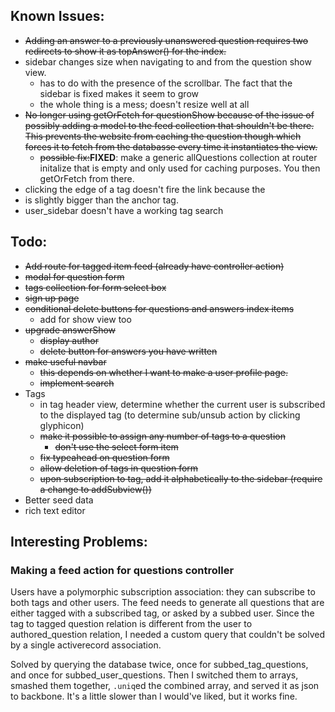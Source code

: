 ## Known Issues:
- ~~Adding an answer to a previously unanswered question requires two redirects to
  show it as topAnswer() for the index.~~
- sidebar changes size when navigating to and from the question show view.
  - has to do with the presence of the scrollbar. The fact that the sidebar is
    fixed makes it seem to grow
  - the whole thing is a mess; doesn't resize well at all
- ~~No longer using getOrFetch for questionShow because of the issue of possibly
  adding a model to the feed collection that shouldn't be there. This prevents
  the website from caching the question though which forces it to fetch from the
  databasse every time it instantiates the view.~~
    - ~~possible fix:~~__FIXED__: make a generic allQuestions collection at router initalize
      that is empty and only used for caching purposes. You then getOrFetch from there.
- clicking the edge of a tag doesn't fire the link because the <li> is slightly bigger
  than the anchor tag.
- user_sidebar doesn't have a working tag search

## Todo:
- ~~Add route for tagged item feed (already have controller action)~~
- ~~modal for question form~~
- ~~tags collection for form select box~~
- ~~sign up page~~
- ~~conditional delete buttons for questions and answers index items~~
  - add for show view too
- ~~upgrade answerShow~~
  - ~~display author~~
  - ~~delete button for answers you have written~~
- ~~make useful navbar~~
  - ~~this depends on whether I want to make a user profile page.~~
  - ~~implement search~~
- Tags
  - in tag header view, determine whether the current user is subscribed to the
    displayed tag (to determine sub/unsub action by clicking glyphicon)
  - ~~make it possible to assign any number of tags to a question~~
    - ~~don't use the select form item~~
  - ~~fix typeahead on question form~~
  - ~~allow deletion of tags in question form~~
  - ~~upon subscription to tag, add it alphabetically to the sidebar (require a
    change to addSubview())~~
- Better seed data
- rich text editor

## Interesting Problems:
### Making a feed action for questions controller
Users have a polymorphic subscription association: they can subscribe to both
tags and other users. The feed needs to generate all questions that are either
tagged with a subscribed tag, or asked by a subbed user. Since the tag to tagged
question relation is different from the user to authored_question relation, I
needed a custom query that couldn't be solved by a single activerecord association.

Solved by querying the database twice, once for subbed_tag_questions, and once
for subbed_user_questions. Then I switched them to arrays, smashed them together,
`.uniq`ed the combined array, and served it as json to backbone. It's a little
slower than I would've liked, but it works fine.  
